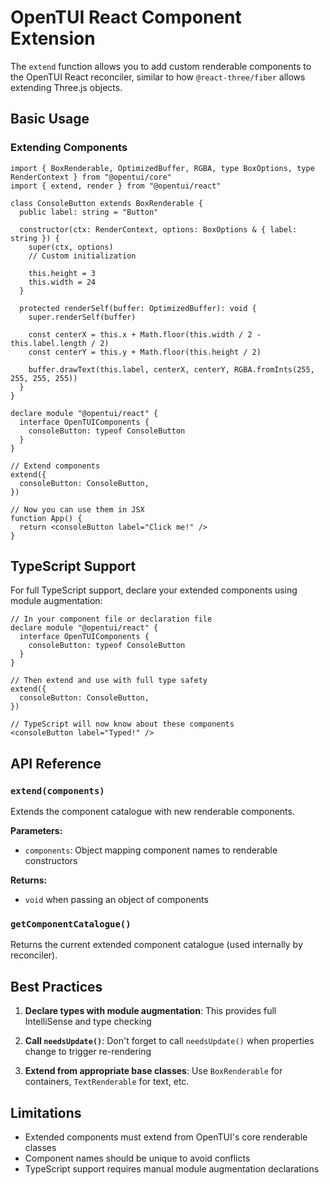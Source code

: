 # OpenTUI React Component Extension

The `extend` function allows you to add custom renderable components to the OpenTUI React reconciler, similar to how `@react-three/fiber` allows extending Three.js objects.

## Basic Usage

### Extending Components

```tsx
import { BoxRenderable, OptimizedBuffer, RGBA, type BoxOptions, type RenderContext } from "@opentui/core"
import { extend, render } from "@opentui/react"

class ConsoleButton extends BoxRenderable {
  public label: string = "Button"

  constructor(ctx: RenderContext, options: BoxOptions & { label: string }) {
    super(ctx, options)
    // Custom initialization

    this.height = 3
    this.width = 24
  }

  protected renderSelf(buffer: OptimizedBuffer): void {
    super.renderSelf(buffer)

    const centerX = this.x + Math.floor(this.width / 2 - this.label.length / 2)
    const centerY = this.y + Math.floor(this.height / 2)

    buffer.drawText(this.label, centerX, centerY, RGBA.fromInts(255, 255, 255, 255))
  }
}

declare module "@opentui/react" {
  interface OpenTUIComponents {
    consoleButton: typeof ConsoleButton
  }
}

// Extend components
extend({
  consoleButton: ConsoleButton,
})

// Now you can use them in JSX
function App() {
  return <consoleButton label="Click me!" />
}
```

## TypeScript Support

For full TypeScript support, declare your extended components using module augmentation:

```tsx
// In your component file or declaration file
declare module "@opentui/react" {
  interface OpenTUIComponents {
    consoleButton: typeof ConsoleButton
  }
}

// Then extend and use with full type safety
extend({
  consoleButton: ConsoleButton,
})

// TypeScript will now know about these components
<consoleButton label="Typed!" />
```

## API Reference

### `extend(components)`

Extends the component catalogue with new renderable components.

**Parameters:**

- `components`: Object mapping component names to renderable constructors

**Returns:**

- `void` when passing an object of components

### `getComponentCatalogue()`

Returns the current extended component catalogue (used internally by reconciler).

## Best Practices

1. **Declare types with module augmentation**: This provides full IntelliSense and type checking

2. **Call `needsUpdate()`**: Don't forget to call `needsUpdate()` when properties change to trigger re-rendering

3. **Extend from appropriate base classes**: Use `BoxRenderable` for containers, `TextRenderable` for text, etc.

## Limitations

- Extended components must extend from OpenTUI's core renderable classes
- Component names should be unique to avoid conflicts
- TypeScript support requires manual module augmentation declarations
